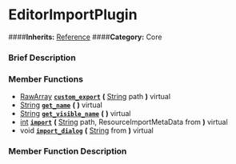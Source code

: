 #  EditorImportPlugin  
####**Inherits:** [Reference](class_reference)
####**Category:** Core

###  Brief Description  


###  Member Functions 
  * [RawArray](class_rawarray)  **[`custom_export`](#custom_export)**  **(** [String](class_string) path  **)** virtual
  * [String](class_string)  **[`get_name`](#get_name)**  **(** **)** virtual
  * [String](class_string)  **[`get_visible_name`](#get_visible_name)**  **(** **)** virtual
  * [int](class_int)  **[`import`](#import)**  **(** [String](class_string) path, ResourceImportMetaData from  **)** virtual
  * void  **[`import_dialog`](#import_dialog)**  **(** [String](class_string) from  **)** virtual

###  Member Function Description  
